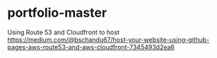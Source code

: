 # portfolio-master

Using Route 53 and Cloudfront to host
https://medium.com/@bschandu67/host-your-website-using-github-pages-aws-route53-and-aws-cloudfront-7345493d2ea6
